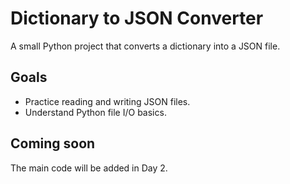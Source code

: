 # Dictionary to JSON Converter

A small Python project that converts a dictionary into a JSON file.

## Goals
- Practice reading and writing JSON files.
- Understand Python file I/O basics.

## Coming soon
The main code will be added in Day 2.
